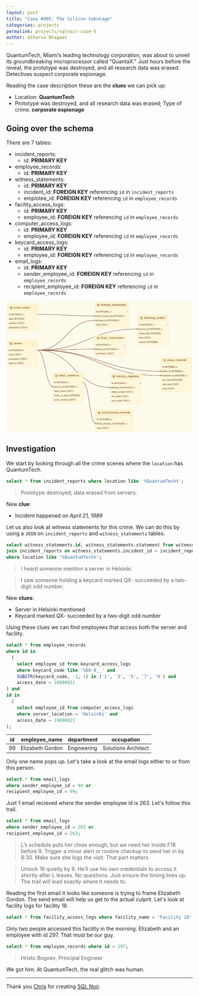 ```yaml
---
layout: post
title: "Case #005: The Silicon Sabotage"
categories: projects
permalink: projects/sqlnoir-case-5
author: Atharva Bhagwat
---
```

<!-- markdownlint-disable MD032 MD033 -->

QuantumTech, Miami’s leading technology corporation, was about to unveil its groundbreaking microprocessor called “QuantaX.” Just hours before the reveal, the prototype was destroyed, and all research data was erased. Detectives suspect corporate espionage.

Reading the case description these are the **clues** we can pick up:

- Location: **QuantumTech**
- Prototype was destroyed, and all research data was erased; Type of crime: **corporate espionage**

## Going over the schema

There are 7 tables:
- incident_reports:
  - id: **PRIMARY KEY**
- employee_records:
  - id: **PRIMARY KEY**
- witness_statements:
  - id: **PRIMARY KEY**
  - incident_id: **FOREIGN KEY** referencing `id` in `incident_reports`
  - emplotee_id: **FOREIGN KEY** referencing `id` in `employee_records`
- facility_access_logs:
  - id: **PRIMARY KEY**
  - employee_id: **FOREIGN KEY** referencing `id` in `employee_records`
- computer_access_logs:
  - id: **PRIMARY KEY**
  - employee_id: **FOREIGN KEY** referencing `id` in `employee_records`
- keycard_access_logs:
  - id: **PRIMARY KEY**
  - employee_id: **FOREIGN KEY** referencing `id` in `employee_records`
- email_logs:
  - id: **PRIMARY KEY**
  - sender_employee_id: **FOREIGN KEY** referencing `id` in `employee_records`
  - recipient_employee_id: **FOREIGN KEY** referencing `id` in `employee_records`

<img src='/assets/images/articles/sqlnoir_case4/schema.png' alt='case4_schema'>

## Investigation

We start by looking through all the crime scenes where the `location` has QuantumTech.

```sql
select * from incident_reports where location like '%QuantumTech%';
```

> Prototype destroyed; data erased from servers.

New **clue**:
- Incident happened on *April 21, 1989*

Let us also look at witness statements for this crime. We can do this by using a `JOIN` on `incident_reports` and `witness_statements` tables.

```sql
select witness_statements.id, witness_statements.statement from witness_statements 
join incident_reports on witness_statements.incident_id = incident_reports.id 
where location like '%QuantumTech%';
```

> I heard someone mention a server in Helsinki.

> I saw someone holding a keycard marked QX- succeeded by a two-digit odd number.

New **clues**:
- Server in Helsinki mentioned
- Keycard marked QX- succeeded by a two-digit odd number

Using these clues we can find employees that access both the server and facility.

```sql
select * from employee_records 
where id in 
  (
    select employee_id from keycard_access_logs 
    where keycard_code like '%QX-0__' and 
    SUBSTR(keycard_code, -1, 1) in ('1', '3', '5', '7', '9') and 
    access_date = 19890421
) and 
id in 
  (
    select employee_id from computer_access_logs 
    where server_location = 'Helsinki' and 
    access_date = 19890421
);
```

| id | employee_name | department | occupation |
|----|----|----|----|
| 99 | Elizabeth Gordon | Engineering | Solutions Architect |

Only one name pops up. Let's take a look at the email logs either to or from this person.

```sql
select * from email_logs 
where sender_employee_id = 99 or 
recipient_employee_id = 99;
```

Just 1 email recieved where the sender employee id is 263. Let's follow this trail.

```sql
select * from email_logs 
where sender_employee_id = 263 or 
recipient_employee_id = 263;
```

> L’s schedule puts her close enough, but we need her inside F18 before 9. Trigger a minor alert or routine checkup to send her in by 8:30. Make sure she logs the visit. That part matters.

> Unlock 18 quietly by 9. He’ll use his own credentials to access it shortly after L leaves. No questions. Just ensure the timing lines up. The trail will lead exactly where it needs to.

Reading the first email it looks like someone is trying to frame Elizabeth Gordon. The send email will help us get to the actual culprit. Let's look at facility logs for facility 18.

```sql
select * from facility_access_logs where facility_name = 'Facility 18';
```

Only two people accessed this facility in the morning. Elizabeth and an employee with id 297. That must be our guy.

```sql
select * from employee_records where id = 297;
```

> Hristo Bogoev, Principal Engineer

We got him. At QuantumTech, the real glitch was human.

----

Thank you [Chris](https://github.com/hristo2612) for creating [SQL Noir](https://www.sqlnoir.com/).
